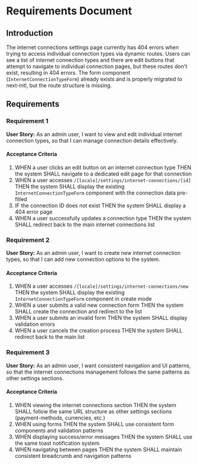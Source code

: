 # Requirements Document

## Introduction

The internet connections settings page currently has 404 errors when trying to access individual connection types via dynamic routes. Users can see a list of internet connection types and there are edit buttons that attempt to navigate to individual connection pages, but these routes don't exist, resulting in 404 errors. The form component (`InternetConnectionTypeForm`) already exists and is properly migrated to next-intl, but the route structure is missing.

## Requirements

### Requirement 1

**User Story:** As an admin user, I want to view and edit individual internet connection types, so that I can manage connection details effectively.

#### Acceptance Criteria

1. WHEN a user clicks an edit button on an internet connection type THEN the system SHALL navigate to a dedicated edit page for that connection
2. WHEN a user accesses `/[locale]/settings/internet-connections/[id]` THEN the system SHALL display the existing `InternetConnectionTypeForm` component with the connection data pre-filled
3. IF the connection ID does not exist THEN the system SHALL display a 404 error page
4. WHEN a user successfully updates a connection type THEN the system SHALL redirect back to the main internet connections list

### Requirement 2

**User Story:** As an admin user, I want to create new internet connection types, so that I can add new connection options to the system.

#### Acceptance Criteria

1. WHEN a user accesses `/[locale]/settings/internet-connections/new` THEN the system SHALL display the existing `InternetConnectionTypeForm` component in create mode
2. WHEN a user submits a valid new connection form THEN the system SHALL create the connection and redirect to the list
3. WHEN a user submits an invalid form THEN the system SHALL display validation errors
4. WHEN a user cancels the creation process THEN the system SHALL redirect back to the main list

### Requirement 3

**User Story:** As an admin user, I want consistent navigation and UI patterns, so that the internet connections management follows the same patterns as other settings sections.

#### Acceptance Criteria

1. WHEN viewing the internet connections section THEN the system SHALL follow the same URL structure as other settings sections (payment-methods, currencies, etc.)
2. WHEN using forms THEN the system SHALL use consistent form components and validation patterns
3. WHEN displaying success/error messages THEN the system SHALL use the same toast notification system
4. WHEN navigating between pages THEN the system SHALL maintain consistent breadcrumb and navigation patterns
